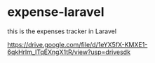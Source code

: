 # expense-laravel
this is the expenses tracker in Laravel


https://drive.google.com/file/d/1eYX5fX-KMXE1-6qkHrlm_ITqEXngX1tR/view?usp=drivesdk
